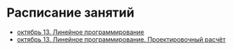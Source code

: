 # Расписание занятий
- [октябрь 13. Линейное программирование](https://github.com/VetrovSV/NLST/blob/master/dist2020/lesson3.md)
- [октябрь 13. Линейное программирование. Проектировочный расчёт](https://github.com/VetrovSV/NLST/blob/master/dist2020/lesson4.md)
